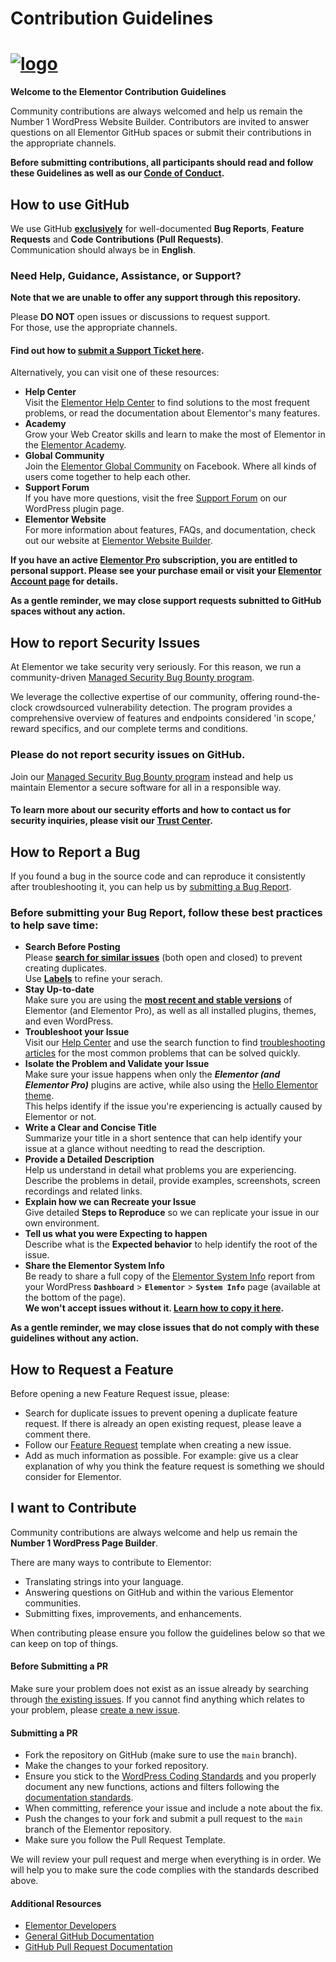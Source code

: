 # Contribution Guidelines

# <a href="https://elementor.com/?utm_source=github-repo&utm_medium=link&utm_campaign=contribution">![logo](https://user-images.githubusercontent.com/1778512/191041718-728d179e-07cb-4cb4-953a-6c294ee8c4db.png)</a>

**Welcome to the Elementor Contribution Guidelines**

Community contributions are always welcomed and help us remain the Number 1 WordPress Website Builder. Contributors are invited to answer questions on all Elementor GitHub spaces or submit their contributions in the appropriate channels.

**Before submitting contributions, all participants should read and follow these Guidelines as well as our [Conde of Conduct](https://gh-code-of-conduct).**

## How to use GitHub

We use GitHub **<ins>exclusively</ins>** for well-documented **Bug Reports**, **Feature Requests** and **Code Contributions (Pull Requests)**.
<br>Communication should always be in **English**.

### Need Help, Guidance, Assistance, or Support?

**Note that we are unable to offer any support through this repository.**

Please **DO NOT** open issues or discussions to request support.
<br>For those, use the appropriate channels.

#### Find out how to [submit a Support Ticket here](https://elemn.to/support-ticket).

Alternatively, you can visit one of these resources:

-   **Help Center** <br>Visit the [Elementor Help Center](https://elemn.to/gh-to-help-center) to find solutions to the most frequent problems, or read the documentation about Elementor's many features.
-   **Academy** <br>Grow your Web Creator skills and learn to make the most of Elementor in the [Elementor Academy](https://elemn.to/gh-to-academy).
-   **Global Community** <br>Join the [Elementor Global Community](https://elemn.to/community-on-fb) on Facebook. Where all kinds of users come together to help each other.
-   **Support Forum** <br>If you have more questions, visit the free [Support Forum](https://elemn.to/wp-support-forum) on our WordPress plugin page.
-   **Elementor Website** <br>For more information about features, FAQs, and documentation, check out our website at [Elementor Website Builder](https://elemn.to/gh-to-elementor).

**If you have an active [Elementor Pro](https://elemn.to/gh-to-elementor-pro) subscription, you are entitled to personal support. Please see your purchase email or visit your [Elementor Account page](https://elemn.to/my-elementor) for details.**

**As a gentle reminder, we may close support requests subnitted to GitHub spaces without any action.**

## How to report Security Issues

At Elementor we take security very seriously. For this reason, we run a community-driven [Managed Security Bug Bounty program](https://elemn.to/bug-bounty).

We leverage the collective expertise of our community, offering round-the-clock crowdsourced vulnerability detection. The program provides a comprehensive overview of features and endpoints considered 'in scope,' reward specifics, and our complete terms and conditions.

### Please do not report security issues on GitHub.

Join our [Managed Security Bug Bounty program](https://elemn.to/bug-bounty) instead and help us maintain Elementor a secure software for all in a responsible way.

#### To learn more about our security efforts and how to contact us for security inquiries, please visit our [Trust Center](https://elemn.to/gh-to-trust-center).

## How to Report a Bug

If you found a bug in the source code and can reproduce it consistently after troubleshooting it, you can help us by [submitting a Bug Report](https://elemn.to/gh-new-bug-report).

### Before submitting your Bug Report, follow these best practices to help save time:

-   **Search Before Posting** <br>Please **[search for similar issues](https://elemn.to/gh-issues)** (both open and closed) to prevent creating duplicates. <br>Use **[Labels](https://elemn.to/gh-labels)** to refine your serach.
-   **Stay Up-to-date** <br>Make sure you are using the **[most recent and stable versions](https://elemn.to/changelog)** of Elementor (and Elementor Pro), as well as all installed plugins, themes, and even WordPress.
-   **Troubleshoot your Issue** <br>Visit our [Help Center](https://elemn.to/gh-to-help-center) and use the search function to find [troubleshooting articles](https://elemn.to/help-troubleshooting) for the most common problems that can be solved quickly.
-   **Isolate the Problem and Validate your Issue** <br>Make sure your issue happens when only the _**Elementor (and Elementor Pro)**_ plugins are active, while also using the [Hello Elementor theme](https://wordpress.org/themes/hello-elementor/). <br>This helps identify if the issue you're experiencing is actually caused by Elementor or not.
-   **Write a Clear and Concise Title** <br>Summarize your title in a short sentence that can help identify your issue at a glance without needting to read the description.
-   **Provide a Detailed Description** <br>Help us understand in detail what problems you are experiencing. <br>Describe the problems in detail, provide examples, screenshots, screen recordings and related links.
-   **Explain how we can Recreate your Issue** <br>Give detailed **Steps to Reproduce** so we can replicate your issue in our own environment.
-   **Tell us what you were Expecting to happen** <br>Describe what is the **Expected behavior** to help identify the root of the issue.
-   **Share the Elementor System Info** <br>Be ready to share a full copy of the [Elementor System Info](https://elemn.to/help-system-info) report from your WordPress **`Dashboard`** > **`Elementor`** > **`System Info`** page (available at the bottom of the page). <br>**We won't accept issues without it. [Learn how to copy it here](https://elemn.to/help-system-info).**

**As a gentle reminder, we may close issues that do not comply with these guidelines without any action.**

## How to Request a Feature

Before opening a new Feature Request issue, please:

-   Search for duplicate issues to prevent opening a duplicate feature request. If there is already an open existing request, please leave a comment there.
-   Follow our [Feature Request](https://github.com/elementor/elementor/issues/new?template=Feature_request.md) template when creating a new issue.
-   Add as much information as possible. For example: give us a clear explanation of why you think the feature request is something we should consider for Elementor.

## I want to Contribute

Community contributions are always welcome and help us remain the **Number 1 WordPress Page Builder**.

There are many ways to contribute to Elementor:

-   Translating strings into your language.
-   Answering questions on GitHub and within the various Elementor communities.
-   Submitting fixes, improvements, and enhancements.

When contributing please ensure you follow the guidelines below so that we can keep on top of things.

#### Before Submitting a PR

Make sure your problem does not exist as an issue already by searching through [the existing issues](https://github.com/elementor/elementor/issues). If you cannot find anything which relates to your problem, please [create a new issue](https://github.com/elementor/elementor/issues/new).

#### Submitting a PR

-   Fork the repository on GitHub (make sure to use the `main` branch).
-   Make the changes to your forked repository.
-   Ensure you stick to the [WordPress Coding Standards](https://make.wordpress.org/core/handbook/best-practices/coding-standards/) and you properly document any new functions, actions and filters following the [documentation standards](https://make.wordpress.org/core/handbook/best-practices/inline-documentation-standards/php/).
-   When committing, reference your issue and include a note about the fix.
-   Push the changes to your fork and submit a pull request to the `main` branch of the Elementor repository.
-   Make sure you follow the Pull Request Template.

We will review your pull request and merge when everything is in order. We will help you to make sure the code complies with the standards described above.

#### Additional Resources

-   [Elementor Developers](https://developers.elementor.com)
-   [General GitHub Documentation](https://help.github.com/)
-   [GitHub Pull Request Documentation](https://help.github.com/send-pull-requests/)
